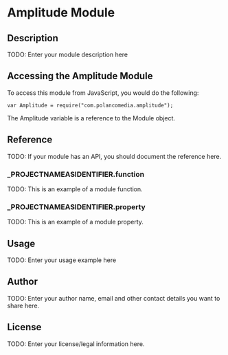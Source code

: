 # Amplitude Module

## Description

TODO: Enter your module description here

## Accessing the Amplitude Module

To access this module from JavaScript, you would do the following:

	var Amplitude = require("com.polancomedia.amplitude");

The Amplitude variable is a reference to the Module object.	

## Reference

TODO: If your module has an API, you should document
the reference here.

### ___PROJECTNAMEASIDENTIFIER__.function

TODO: This is an example of a module function.

### ___PROJECTNAMEASIDENTIFIER__.property

TODO: This is an example of a module property.

## Usage

TODO: Enter your usage example here

## Author

TODO: Enter your author name, email and other contact
details you want to share here. 

## License

TODO: Enter your license/legal information here.

